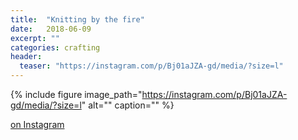 ```yaml
---
title:  "Knitting by the fire"
date:   2018-06-09
excerpt: ""
categories: crafting
header:
  teaser: "https://instagram.com/p/Bj01aJZA-gd/media/?size=l"
---
```


{% include figure image_path="https://instagram.com/p/Bj01aJZA-gd/media/?size=l" alt="" caption="" %}

[on Instagram](https://www.instagram.com/p/Bj01aJZA-gd/)
